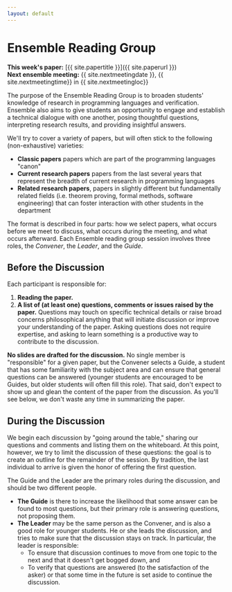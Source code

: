 ```yaml
---
layout: default
---
```


# Ensemble Reading Group

**This week's paper:**
[{{ site.papertitle }}]({{ site.paperurl }})
<br/>
**Next ensemble meeting:** {{ site.nextmeetingdate }}, {{ site.nextmeetingtime}} in {{ site.nextmeetingloc}}

The purpose of the Ensemble Reading Group is to broaden students' knowledge of
research in programming languages and verification. Ensemble also aims to give
students an opportunity to engage and establish a technical dialogue with one
another, posing thoughtful questions, interpreting research results, and
providing insightful answers.

We'll try to cover a variety of papers, but will often stick to the following
(non-exhaustive) varieties:

- **Classic papers** papers which are part of the programming languages "canon"
- **Current research papers** papers from the last several years that
represent the breadth of current research in programming languages
- **Related research papers**, papers in slightly different but fundamentally
related fields (i.e. theorem proving, formal methods, software engineering)
that can foster interaction with other students in the department

The format is described in four parts: how we select papers, what occurs
before we meet to discuss, what occurs during the meeting, and what occurs
afterward. Each Ensemble reading group session involves three roles, the
*Convener*, the *Leader*, and the *Guide*.

## Before the Discussion

Each participant is responsible for:

1. **Reading the paper.**
2. **A list of (at least one) questions, comments or issues raised by the
paper.** Questions may touch on specific technical details or raise broad
concerns philosophical anything that will initiate discussion or improve your
understanding of the paper. Asking questions does not require expertise, and
asking to learn something is a productive way to contribute to the discussion.

**No slides are drafted for the discussion.** No single member is
"responsible"  for a given paper, but the Convener selects a Guide, a student
that has some familiarity with the subject area and can ensure that general
questions can be answered (younger students are encouraged to be Guides, but
older students will often fill this role). That said, don't expect to show up
and glean the content of the paper from the discussion. As you'll see below,
we don't waste any time in summarizing the paper.

## During the Discussion

We begin each discussion by "going around the table," sharing our questions
and comments and listing them on the whiteboard. At this point, however, we
try to limit the discussion of these questions: the goal is to create an
outline for the remainder of the session. By tradition, the last individual to
arrive is given the honor of offering the first question.

The Guide and the Leader are the primary roles during the discussion, and
should be two different people.

- **The Guide** is there to increase the likelihood that some answer can be
found to most questions, but their primary role is answering questions, not
proposing them.
- **The Leader** may be the same person as the Convener, and is also a good
role for younger students. He or she leads the discussion, and tries to make
sure that the discussion stays on track. In particular, the leader is
responsible:
    - To ensure that discussion continues to move from one topic to the next
    and that it doesn't get bogged down, and
    - To verify that questions are answered (to the satisfaction of the asker)
    or that some time in the future is set aside to continue the discussion.

